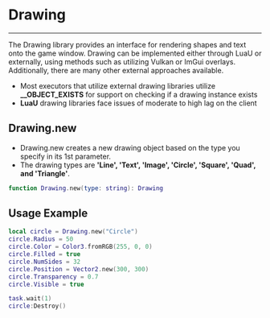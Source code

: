 # Drawing
________________________________________________

The Drawing library provides an interface for rendering shapes and text onto the game window. Drawing can be implemented either through LuaU or externally, using methods such as utilizing Vulkan or ImGui overlays. Additionally, there are many other external approaches available.
- Most executors that utilize external drawing libraries utilize **__OBJECT_EXISTS** for support on checking if a drawing instance exists
- **LuaU** drawing libraries face issues of moderate to high lag on the client

  


## Drawing.new

- Drawing.new creates a new drawing object based on the type you specify in its 1st parameter.
- The drawing types are **'Line', 'Text', 'Image', 'Circle', 'Square', 'Quad', and 'Triangle'**.

```lua
function Drawing.new(type: string): Drawing
```

## Usage Example

```lua
local circle = Drawing.new("Circle")
circle.Radius = 50
circle.Color = Color3.fromRGB(255, 0, 0)
circle.Filled = true
circle.NumSides = 32
circle.Position = Vector2.new(300, 300)
circle.Transparency = 0.7
circle.Visible = true

task.wait(1)
circle:Destroy()
```

